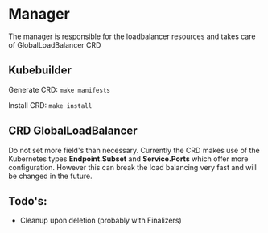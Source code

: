 # Manager

The manager is responsible for the loadbalancer resources and takes care of GlobalLoadBalancer CRD 

## Kubebuilder 

Generate CRD: `make manifests`

Install CRD: `make install`

## CRD GlobalLoadBalancer

Do not set more field's than necessary. Currently the CRD makes use of the Kubernetes types **Endpoint.Subset** and **Service.Ports** which offer more configuration. 
However this can break the load balancing very fast and will be changed in the future.

## Todo's: 

* Cleanup upon deletion (probably with Finalizers)
